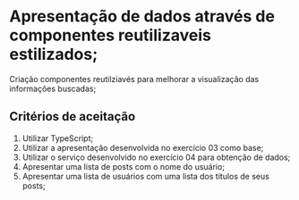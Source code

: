 # Apresentação de dados através de componentes reutilizaveis estilizados;

Criação componentes reutilziavés para melhorar a visualização das informações buscadas;

## Critérios de aceitação

1. Utilizar TypeScript;
2. Utilizar a apresentação desenvolvida no exercício 03 como base;
3. Utilizar o serviço desenvolvido no exercício 04 para obtenção de dados;
4. Apresentar uma lista de posts com o nome do usuário;
5. Apresentar uma lista de usuários com uma lista dos titulos de seus posts;
